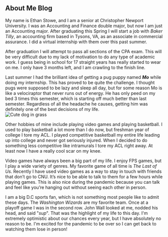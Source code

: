 ## About Me Blog  

My name is Ethan Stowe, and I am a senior at Christopher Newport University. I was an Accounting and Finance double major, but now I am just an Accounting major. After graduating this Spring I will start a job with _Baker Tilly_, an accounting firm based in Tysons, VA, as an associate in commercial assurance. I did a virtual internship with them over this past summer.   

After graduation I will attempt to pass all sections of the CPA exam. This will be very difficult due to my lack of motivation to do any type of academic work. I guess being in school for 17 straight years has really started to wear on me. I only have 3 months left, and I am crawling to the finish line.  

Last summer I had the brilliant idea of getting a pug puppy named **_Mo_** while doing my internship. This has proved to be quite the challenge. I thought pugs were supposed to be lazy and sleep all day, but for some reason Mo is like a velociraptor that never runs out of energy. He has only peed on my bed 3 times this semester, which is starting off much better than last semester. Regardless of all the headache he causes, getting him was definitely one of the best decisions of my life.   
![Cute dog in grass](https://ethanstowe.github.io/Ethan-Stowe-CNU/images/moingrass.jpg) 

Other hobbies of mine include playing video games and playing basketball. I used to play basketball a lot more than I do now, but freshman year of college I tore my ACL. I played competitive basketball my entire life leading up into college and never got seriously injured. When I decided to do something less competitive like intramurals I tore my ACL right away. At least now I have a really cool scar on my knee.    

Video games have always been a big part of my life. I enjoy FPS games, but I play a wide variety of genres. My favorite game of all time is _The Last of Us_. Recently I have used video games as a way to stay in touch with friends that don’t go to CNU. It’s nice to be able to talk to them for a few hours while playing games. This is also nice during the pandemic because you can talk and feel like you’re hanging out without seeing each other in person.      

I am a big D.C sports fan, which is not something most people like to admit these days. The _Washington Wizards_ are my favorite team. Once at a playoff game I was in the second row. John Wall looked at me, nodded his head, and said "_sup_". That was the highlight of my life to this day. I'm extremely optimistic about our chances every year, but I have absolutely no reason to be. I'm excited for the pandemic to be over so I can get back to watching them lose in person! 
